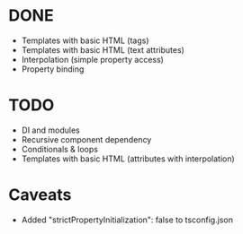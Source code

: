 
# DONE
- Templates with basic HTML (tags)
- Templates with basic HTML (text attributes)
- Interpolation (simple property access)
- Property binding

# TODO
- DI and modules
- Recursive component dependency
- Conditionals & loops
- Templates with basic HTML (attributes with interpolation)

# Caveats
- Added "strictPropertyInitialization": false to tsconfig.json
